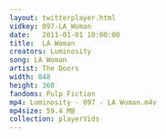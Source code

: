 ```yaml
---
layout: twitterplayer.html
vidkey: 097-LA_Woman
date:   2011-01-01 10:00:00
title:  LA Woman
creators: Luminosity
song: LA Woman
artist: The Doors
width: 848
height: 360
fandoms: Pulp Fiction
mp4: Luminosity - 097 - LA Woman.m4v
mp4size: 59.4 MB
collection: playerVids
---
```


  <div>
  
  </div>
  